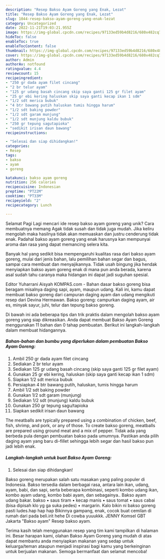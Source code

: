 ```yaml
---
description: "Resep Bakso Ayam Goreng yang Enak, Lezat"
title: "Resep Bakso Ayam Goreng yang Enak, Lezat"
slug: 1044-resep-bakso-ayam-goreng-yang-enak-lezat
category: Uncategorized
date: 2022-11-21T19:03:21.955Z
image: https://img-global.cpcdn.com/recipes/97133ed59b4d8216/680x482cq70/bakso-ayam-goreng-foto-resep-utama.jpg
hideToc: false
enableToc: true
enableTocContent: false
thumbnail: https://img-global.cpcdn.com/recipes/97133ed59b4d8216/680x482cq70/bakso-ayam-goreng-foto-resep-utama.jpg
cover: https://img-global.cpcdn.com/recipes/97133ed59b4d8216/680x482cq70/bakso-ayam-goreng-foto-resep-utama.jpg
author: Admin
authorAv: notfound
ratingvalue: 4.4
reviewcount: 15
recipeingredient:
- "250 gr dada ayam filet cincang"
- "2 br telur ayam"
- "125 gr udang basah cincang skip saya ganti 125 gr filet ayam"
- "25 gr ebi kering haluskan skip saya ganti kecap ikan 1 sdm"
- "1/2 sdt merica bubuk"
- "4 btr bawang putih haluskan tumis hingga harum"
- "1/2 sdt baking powder"
- "1/2 sdt garam munjung"
- "1/2 sdt munjung kaldu bubuk"
- "250 gr tepung sagutapioka"
- "sedikit irisan daun bawang"
recipeinstructions:

- "Selesai dan siap dihidangkan!"
categories:
- Resep
tags:
- bakso
- ayam
- goreng

katakunci: bakso ayam goreng 
nutrition: 256 calories
recipecuisine: Indonesian
preptime: "PT22M"
cooktime: "PT33M"
recipeyield: "2"
recipecategory: Lunch

---
```



Selamat Pagi Lagi mencari ide resep bakso ayam goreng yang unik? Cara membuatnya memang Agak tidak susah dan tidak juga mudah. Jika keliru mengolah maka hasilnya tidak akan memuaskan dan justru cenderung tidak enak. Padahal bakso ayam goreng yang enak harusnya kan mempunyai aroma dan rasa yang dapat memancing selera kita.


Banyak hal yang sedikit bisa mempengaruhi kualitas rasa dari bakso ayam goreng, mulai dari jenis bahan, lalu pemilihan bahan segar dan bagus, sampai cara membuat dan menyajikannya. Tidak usah bingung jika hendak menyiapkan bakso ayam goreng enak di mana pun anda berada, karena asal sudah tahu caranya maka hidangan ini dapat jadi suguhan spesial.

Editor Yuharrani Aisyah KOMPAS.com - Bahan dasar bakso goreng bisa beragam misalnya daging sapi, ayam, maupun udang. Kali ini, kamu dapat membuat bakso goreng dari campuran daging ayam dan udang mengikuti resep dari Devina Hermawan. Bakso goreng: campurkan daging ayam, air es, minyak sayur, juhi, telur dan tepung bakso goreng.


Di bawah ini ada beberapa tips dan trik praktis dalam mengolah bakso ayam goreng yang siap dikreasikan. Anda dapat membuat Bakso Ayam Goreng menggunakan 11 bahan dan 0 tahap pembuatan. Berikut ini langkah-langkah dalam membuat hidangannya.

<!--inarticleads1-->

##### Bahan-bahan dan bumbu yang diperlukan dalam pembuatan Bakso Ayam Goreng:

1. Ambil 250 gr dada ayam filet cincang
1. Sediakan 2 br telur ayam
1. Sediakan 125 gr udang basah cincang (skip saya ganti 125 gr filet ayam)
1. Gunakan 25 gr ebi kering, haluskan (skip saya ganti kecap ikan 1 sdm)
1. Siapkan 1/2 sdt merica bubuk
1. Persiapkan 4 btr bawang putih, haluskan, tumis hingga harum
1. Ambil 1/2 sdt baking powder
1. Gunakan 1/2 sdt garam (munjung)
1. Sediakan 1/2 sdt (munjung) kaldu bubuk
1. Gunakan 250 gr tepung sagu/tapioka
1. Siapkan sedikit irisan daun bawang


The meatballs are typically prepared using a combination of chicken, beef, fish, shrimp, and pork, or any of those. To create bakso goreng, meatballs are prepared using ground meat and a mix of pepper. Tidak ada yang berbeda pula dengan pembuatan bakso pada umumnya. Pastikan anda pilih daging ayam yang baru di-fillet sehingga lebih segar dan hasil bakso pun jadi lebih enak. 

<!--inarticleads2-->

##### Langkah-langkah untuk buat Bakso Ayam Goreng:


1. Selesai dan siap dihidangkan!

Bakso goreng merupakan salah satu masakan yang paling populer di Indonesia. Bakso tersedia dalam berbagai rasa, antara lain ikan, udang, ayam, babi, dan sapi, serta beberapa kombinasi, seperti kombo udang ikan, kombo ayam udang, kombo babi ayam, dan sebagainya.. Bakso ayam udang bakar. bakso • saus tiram • kecap manis • saus tomat • saus cabai (bisa dipisah klo yg ga suka pedes) • margarin. Kalo bikin ni bakso goreng pasti ludes.hap hap hap Bikinnya gampang, enak, cocok buat cemilan di rumah dari pada beli.irit hehe Di cowba yuuukkk. JENNY Komsel GBT Jakarta &#34;Bakso ayam&#34; Resep bakso ayam. 

Terima kasih telah menggunakan resep yang tim kami tampilkan di halaman ini. Besar harapan kami, olahan Bakso Ayam Goreng yang mudah di atas dapat membantu anda menyiapkan makanan yang sedap untuk keluarga/teman ataupun menjadi inspirasi bagi kamu yang berkeinginan untuk berjualan makanan. Semoga bermanfaat dan selamat mencoba!
